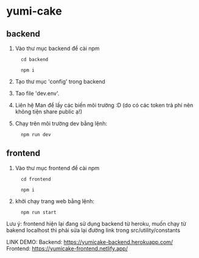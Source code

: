 # yumi-cake

## backend

1.  Vào thư mục backend để cài npm

          cd backend

          npm i

2.  Tạo thư mục 'config' trong backend

3.  Tao file 'dev.env'.

4.  Liên hệ Man để lấy các biến môi trường :D (do có các token trả phí nên không tiện share public ạ!)

5.  Chạy trên môi trường dev bằng lệnh:

          npm run dev
          
## frontend

1.  Vào thư mục frontend để cài npm

          cd frontend

          npm i


2.  khởi chạy trang web bằng lệnh:

          npm run start
          
Lưu ý: frontend hiện lại đang sử dụng backend từ heroku, muốn chạy từ bakend localhost thì phải sửa lại đường link trong src/utility/constants


LINK DEMO: 
Backend: https://yumicake-backend.herokuapp.com/
Frontend: https://yumicake-frontend.netlify.app/
